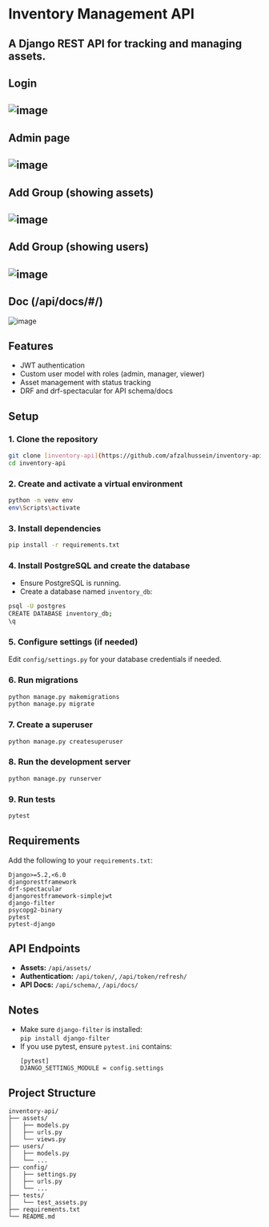 # Inventory Management API

A Django REST API for tracking and managing assets.
---
## Login
![image](https://github.com/user-attachments/assets/917e3c5c-7338-4a30-9a2f-409033a79da3)
---
## Admin page
![image](https://github.com/user-attachments/assets/fcd80758-8a2e-40e4-ae1f-9a5aa877a8e3)
---
## Add Group (showing **assets**)
![image](https://github.com/user-attachments/assets/9d89a2d1-8e42-4728-8097-c9f67559087e)
---
## Add Group (showing **users**)
![image](https://github.com/user-attachments/assets/3c27a9af-993f-48f7-a94d-b032b74b692a)
---
## Doc (**/api/docs/#/**)
![image](https://github.com/user-attachments/assets/02105af1-4a7d-486f-9871-c54606b832c1)

## Features

- JWT authentication
- Custom user model with roles (admin, manager, viewer)
- Asset management with status tracking
- DRF and drf-spectacular for API schema/docs

## Setup

### 1. Clone the repository

```sh
git clone [inventory-api](https://github.com/afzalhussein/inventory-api)
cd inventory-api
```

### 2. Create and activate a virtual environment

```sh
python -m venv env
env\Scripts\activate
```

### 3. Install dependencies

```sh
pip install -r requirements.txt
```

### 4. Install PostgreSQL and create the database

- Ensure PostgreSQL is running.
- Create a database named `inventory_db`:

```sh
psql -U postgres
CREATE DATABASE inventory_db;
\q
```

### 5. Configure settings (if needed)

Edit `config/settings.py` for your database credentials if needed.

### 6. Run migrations

```sh
python manage.py makemigrations
python manage.py migrate
```

### 7. Create a superuser

```sh
python manage.py createsuperuser
```

### 8. Run the development server

```sh
python manage.py runserver
```

### 9. Run tests

```sh
pytest
```

## Requirements

Add the following to your `requirements.txt`:

```
Django>=5.2,<6.0
djangorestframework
drf-spectacular
djangorestframework-simplejwt
django-filter
psycopg2-binary
pytest
pytest-django
```

## API Endpoints

- **Assets:** `/api/assets/`
- **Authentication:** `/api/token/`, `/api/token/refresh/`
- **API Docs:** `/api/schema/`, `/api/docs/`

## Notes

- Make sure `django-filter` is installed:  
  `pip install django-filter`
- If you use pytest, ensure `pytest.ini` contains:
  ```
  [pytest]
  DJANGO_SETTINGS_MODULE = config.settings
  ```

## Project Structure

```
inventory-api/
├── assets/
│   ├── models.py
│   ├── urls.py
│   └── views.py
├── users/
│   ├── models.py
│   └── ...
├── config/
│   ├── settings.py
│   ├── urls.py
│   └── ...
├── tests/
│   └── test_assets.py
├── requirements.txt
└── README.md
```
